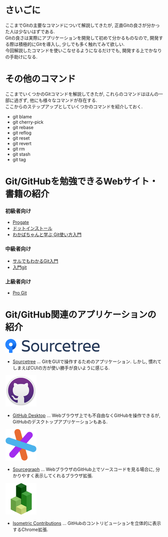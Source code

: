 # さいごに
ここまでGitの主要なコマンドについて解説してきたが, 正直Gitの良さが分かった人は少ないはずである.  
Gitの良さは実際にアプリケーションを開発して初めて分かるものなので, 開発する際は積極的にGitを導入し, 少しでも多く触れてみて欲しい.  
今回解説したコマンドを使いこなせるようになるだけでも, 開発する上でかなりの手助けになる.

# その他のコマンド
ここまでいくつかのGitコマンドを解説してきたが, これらのコマンドはほんの一部に過ぎず, 他にも様々なコマンドが存在する.  
ここからのステップアップとしていくつかのコマンドを紹介しておく.

- git blame
- git cherry-pick
- git rebase
- git reflog
- git reset
- git revert
- git rm
- git stash
- git tag

# Git/GitHubを勉強できるWebサイト・書籍の紹介

### 初級者向け
- [Progate](https://prog-8.com/languages/git)
- [ドットインストール](https://dotinstall.com/lessons/basic_git)
- [わかばちゃんと学ぶ Git使い方入門](https://www.amazon.co.jp/dp/4863542178)

### 中級者向け
- [サルでもわかるGit入門](https://backlog.com/ja/git-tutorial/)
- [入門git](https://www.amazon.co.jp/dp/427406767X)

### 上級者向け
- [Pro Git](https://progit-ja.github.io/)

# Git/GitHub関連のアプリケーションの紹介

<img src="../img/06_closing/001.png" width="300">

- [Sourcetree](https://ja.atlassian.com/software/sourcetree) ... GitをGUIで操作するためのアプリケーション. しかし, 慣れてしまえばCUIの方が使い勝手が良いように感じる.

<img src="../img/06_closing/002.png" width="100">

- [GitHub Desktop](https://desktop.github.com/) ... Webブラウザ上でも不自由なくGitHubを操作できるが, GitHubのデスクトップアプリケーションもある.

<img src="../img/06_closing/003.png" width="100">

- [Sourcegraph](https://sourcegraph.com/welcome) ... WebブラウザのGitHub上でソースコードを見る場合に, 分かりやすく表示してくれるブラウザ拡張.

<img src="../img/06_closing/004.png" width="100">

- [Isometric Contributions](https://chrome.google.com/webstore/detail/isometric-contributions/mjoedlfflcchnleknnceiplgaeoegien) ... GitHubのコントリビューションを立体的に表示するChrome拡張.
